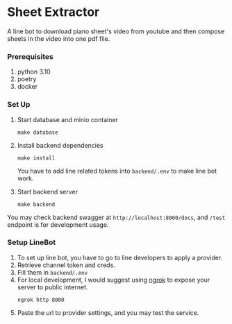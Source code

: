 # Sheet Extractor

A line bot to download piano sheet's video from youtube and then compose sheets in the video into one pdf file.

### Prerequisites
1. python 3.10
2. poetry
3. docker

### Set Up
1. Start database and minio container
    ```shell
    make database
    ```
2. Install backend dependencies
   ```shell
   make install
   ```
   You have to add line related tokens into `backend/.env` to make line bot work.

3. Start backend server
   ```shell
   make backend
   ```
   
You may check backend swagger at `http://localhost:8000/docs`, and `/test` endpoint is for development usage.

### Setup LineBot
1. To set up line bot, you have to go to line developers to apply a provider.
2. Retrieve channel token and creds.
3. Fill them in `backend/.env`
4. For local development, I would suggest using [ngrok](https://ngrok.com/) to expose your server to public internet.
   ```shell
   ngrok http 8000
   ```
5. Paste the url to provider settings, and you may test the service.
